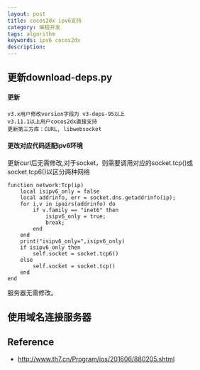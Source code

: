 ```yaml
---
layout: post
title: cocos2dx ipv6支持
category: 编程开发
tags: algorithm
keywords: ipv6 cocos2dx
description: 
---
```


## 更新download-deps.py

#### 更新

```
v3.x用户修改version字段为 v3-deps-95以上
v3.11.1以上用户cocos2dx直接支持
更新第三方库：CURL, libwebsocket

```

#### 更改对应代码适配ipv6环境

更新curl后无需修改,对于socket，则需要调用对应的socket.tcp()或socket.tcp6()以区分两种网络

```
function network:Tcp(ip)
    local isipv6_only = false
    local addrinfo, err = socket.dns.getaddrinfo(ip);
    for i,v in ipairs(addrinfo) do
        if v.family == "inet6" then
            isipv6_only = true;
            break;
        end
    end
    print("isipv6_only=",isipv6_only)
    if isipv6_only then
        self.socket = socket.tcp6()
    else
        self.socket = socket.tcp() 
    end
end
```

服务器无需修改。

## 使用域名连接服务器

## Reference

* <http://www.th7.cn/Program/ios/201606/880205.shtml>

